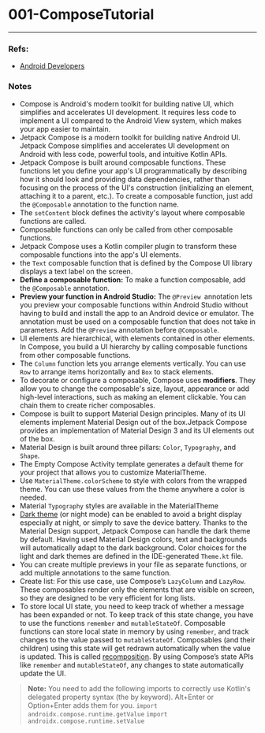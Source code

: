 # 001-ComposeTutorial
---

### Refs: 
- [Android Developers]

### Notes

* Compose is Android's modern toolkit for building native UI, which simplifies and accelerates UI development. It requires less code to implement a UI compared to the Android View system, which makes your app easier to maintain.
* Jetpack Compose is a modern toolkit for building native Android UI. Jetpack Compose simplifies and accelerates UI development on Android with less code, powerful tools, and intuitive Kotlin APIs.
* Jetpack Compose is built around composable functions. These functions let you define your app's UI programmatically by describing how it should look and providing data dependencies, rather than focusing on the process of the UI's construction (initializing an element, attaching it to a parent, etc.). To create a composable function, just add the `@Composable` annotation to the function name.
* The `setContent` block defines the activity's layout where composable functions are called. 
* Composable functions can only be called from other composable functions.
* Jetpack Compose uses a Kotlin compiler plugin to transform these composable functions into the app's UI elements.
* the `Text` composable function that is defined by the Compose UI library displays a text label on the screen.
* **Define a composable function:** To make a function composable, add the `@Composable` annotation.
* **Preview your function in Android Studio:** The `@Preview `annotation lets you preview your composable functions within Android Studio without having to build and install the app to an Android device or emulator. The annotation must be used on a composable function that does not take in parameters. Add the `@Preview` annotation before `@Composable`.
* UI elements are hierarchical, with elements contained in other elements. In Compose, you build a UI hierarchy by calling composable functions from other composable functions.
* The `Column` function lets you arrange elements vertically. You can use `Row` to arrange items horizontally and `Box` to stack elements.
* To decorate or configure a composable, Compose uses **modifiers**. They allow you to change the composable's size, layout, appearance or add high-level interactions, such as making an element clickable. You can chain them to create richer composables. 
* Compose is built to support Material Design principles. Many of its UI elements implement Material Design out of the box.Jetpack Compose provides an implementation of Material Design 3 and its UI elements out of the box. 
* Material Design is built around three pillars: `Color`, `Typography`, and `Shape`. 
* The Empty Compose Activity template generates a default theme for your project that allows you to customize MaterialTheme.
* Use `MaterialTheme.colorScheme` to style with colors from the wrapped theme. You can use these values from the theme anywhere a color is needed.
* Material `Typography` styles are available in the MaterialTheme
* [Dark theme] (or night mode) can be enabled to avoid a bright display especially at night, or simply to save the device battery. Thanks to the Material Design support, Jetpack Compose can handle the dark theme by default. Having used Material Design colors, text and backgrounds will automatically adapt to the dark background. Color choices for the light and dark themes are defined in the IDE-generated `Theme.kt` file.
* You can create multiple previews in your file as separate functions, or add multiple annotations to the same function.
* Create list: For this use case, use Compose’s `LazyColumn` and `LazyRow`. These composables render only the elements that are visible on screen, so they are designed to be very efficient for long lists.
* To store local UI state, you need to keep track of whether a message has been expanded or not. To keep track of this state change, you have to use the functions `remember` and `mutableStateOf`. Composable functions can store local state in memory by using `remember`, and track changes to the value passed to `mutableStateOf`. Composables (and their children) using this state will get redrawn automatically when the value is updated. This is called [recomposition]. By using Compose’s state APIs like `remember` and `mutableStateOf`, any changes to state automatically update the UI.


> **Note:** You need to add the following imports to correctly use Kotlin's delegated property syntax (the by keyword). Alt+Enter or Option+Enter adds them for you.
> `import androidx.compose.runtime.getValue` 
> `import androidx.compose.runtime.setValue`



[Android Developers]: https://developer.android.com/develop/ui/compose/tutorial
[Dark theme]: https://developer.android.com/guide/topics/ui/look-and-feel/darktheme
[recomposition]: https://developer.android.com/develop/ui/compose/mental-model#recomposition
